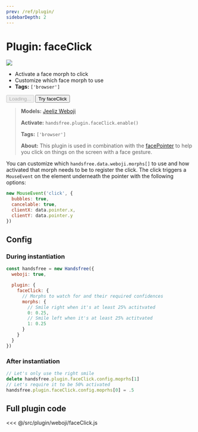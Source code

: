 ```yaml
---
prev: /ref/plugin/
sidebarDepth: 2
---
```


# Plugin: faceClick

<div class="window mb-md">
  <div class="window-body">
    <div class="row">
      <div class="col-6">
        <img src="https://media0.giphy.com/media/Iv2aSMS0QTy2P5JNCX/giphy.gif" />
      </div>
      <div class="col-6">
        <ul>
          <li>Activate a face morph to click</li>
          <li>Customize which face morph to use</li>
          <li><strong>Tags:</strong> <code>['browser']</code></li>
        </ul>
        <div>
          <HandsfreeToggle class="full-width handsfree-hide-when-started-without-weboji" text-off="Try faceClick" text-on="Stop Weboji" :opts="demoOpts" />
          <button class="handsfree-show-when-started-without-weboji handsfree-show-when-loading" disabled><Fa-Spinner spin /> Loading...</button>
          <button class="handsfree-show-when-started-without-weboji handsfree-hide-when-loading" @click="startDemo"><Fa-Video /> Try faceClick</button>
        </div>
      </div>
    </div>
  </div>
</div>

> **Models:** [Jeeliz Weboji](/ref/model/weboji/)
>
> **Activate:** `handsfree.plugin.faceClick.enable()`
>
> **Tags:** `['browser']`
>
> **About:** This plugin is used in combination with the [facePointer](/ref/plugin/facePointer/) to help you click on things on the screen with a face gesture.

You can customize which `handsfree.data.weboji.morphs[]` to use and how activated that morph needs to be to register the click. The click triggers a `MouseEvent` on the element underneath the pointer with the following options:

```js
new MouseEvent('click', {
  bubbles: true,
  cancelable: true,
  clientX: data.pointer.x,
  clientY: data.pointer.y
})
```

## Config

### During instantiation

```js
const handsfree = new Handsfree({
  weboji: true,

  plugin: {
    faceClick: {
      // Morphs to watch for and their required confidences
      morphs: {
        // Smile right when it's at least 25% actitvated
        0: 0.25,
        // Smile left when it's at least 25% actitvated
        1: 0.25
      }
    }
  }
})
```

### After instantiation

```js
// Let's only use the right smile
delete handsfree.plugin.faceClick.config.moprhs[1]
// Let's require it to be 50% activated
handsfree.plugin.faceClick.config.moprhs[0] = .5
```

## Full plugin code

<<< @/src/plugin/weboji/faceClick.js


<!-- Code -->
<script>
export default {
  data () {
    return {
      demoOpts: {
        weboji: true,
        hands: false,
        facemesh: false,
        pose: false,
        holistic: false
      }
    }
  },

  methods: {
    /**
     * Start the page with our preset options
     */
    startDemo () {
      this.$root.handsfree.update(this.demoOpts)
    }
  }
}
</script>